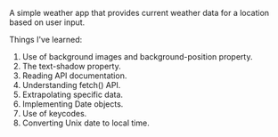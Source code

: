 A simple weather app that provides current weather data for a location based on user input.

Things I've learned:
1. Use of background images and background-position property.
2. The text-shadow property.
3. Reading API documentation.
4. Understanding fetch() API.
5. Extrapolating specific data.
6. Implementing Date objects.
7. Use of keycodes.
8. Converting Unix date to local time.